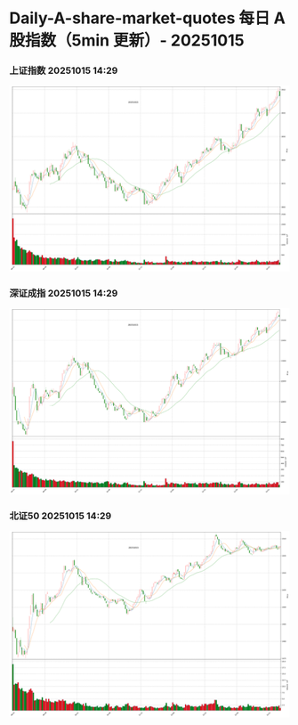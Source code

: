 
# Daily-A-share-market-quotes 每日 A 股指数（5min 更新）- 20251015

### 上证指数 20251015 14:29
![](./fig/2025/10/20251015-sh000001.png)

### 深证成指 20251015 14:29
![](./fig/2025/10/20251015-sz399001.png)

### 北证50 20251015 14:29
![](./fig/2025/10/20251015-bj899050.png)
